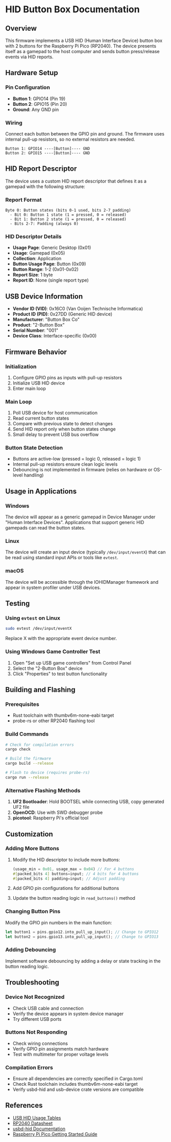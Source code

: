 # HID Button Box Documentation

## Overview

This firmware implements a USB HID (Human Interface Device) button box with 2 buttons for the Raspberry Pi Pico (RP2040). The device presents itself as a gamepad to the host computer and sends button press/release events via HID reports.

## Hardware Setup

### Pin Configuration
- **Button 1**: GPIO14 (Pin 19)
- **Button 2**: GPIO15 (Pin 20)
- **Ground**: Any GND pin

### Wiring
Connect each button between the GPIO pin and ground. The firmware uses internal pull-up resistors, so no external resistors are needed.

```
Button 1: GPIO14 ----[Button]---- GND
Button 2: GPIO15 ----[Button]---- GND
```

## HID Report Descriptor

The device uses a custom HID report descriptor that defines it as a gamepad with the following structure:

### Report Format
```
Byte 0: Button states (bits 0-1 used, bits 2-7 padding)
  - Bit 0: Button 1 state (1 = pressed, 0 = released)
  - Bit 1: Button 2 state (1 = pressed, 0 = released)
  - Bits 2-7: Padding (always 0)
```

### HID Descriptor Details
- **Usage Page**: Generic Desktop (0x01)
- **Usage**: Gamepad (0x05)
- **Collection**: Application
- **Button Usage Page**: Button (0x09)
- **Button Range**: 1-2 (0x01-0x02)
- **Report Size**: 1 byte
- **Report ID**: None (single report type)

## USB Device Information

- **Vendor ID (VID)**: 0x16C0 (Van Ooijen Technische Informatica)
- **Product ID (PID)**: 0x27DD (Generic HID device)
- **Manufacturer**: "Button Box Co"
- **Product**: "2-Button Box"
- **Serial Number**: "001"
- **Device Class**: Interface-specific (0x00)

## Firmware Behavior

### Initialization
1. Configure GPIO pins as inputs with pull-up resistors
2. Initialize USB HID device
3. Enter main loop

### Main Loop
1. Poll USB device for host communication
2. Read current button states
3. Compare with previous state to detect changes
4. Send HID report only when button states change
5. Small delay to prevent USB bus overflow

### Button State Detection
- Buttons are active-low (pressed = logic 0, released = logic 1)
- Internal pull-up resistors ensure clean logic levels
- Debouncing is not implemented in firmware (relies on hardware or OS-level handling)

## Usage in Applications

### Windows
The device will appear as a generic gamepad in Device Manager under "Human Interface Devices". Applications that support generic HID gamepads can read the button states.

### Linux
The device will create an input device (typically `/dev/input/eventX`) that can be read using standard input APIs or tools like `evtest`.

### macOS
The device will be accessible through the IOHIDManager framework and appear in system profiler under USB devices.

## Testing

### Using `evtest` on Linux
```bash
sudo evtest /dev/input/eventX
```
Replace X with the appropriate event device number.

### Using Windows Game Controller Test
1. Open "Set up USB game controllers" from Control Panel
2. Select the "2-Button Box" device
3. Click "Properties" to test button functionality

## Building and Flashing

### Prerequisites
- Rust toolchain with thumbv6m-none-eabi target
- probe-rs or other RP2040 flashing tool

### Build Commands
```bash
# Check for compilation errors
cargo check

# Build the firmware
cargo build --release

# Flash to device (requires probe-rs)
cargo run --release
```

### Alternative Flashing Methods
1. **UF2 Bootloader**: Hold BOOTSEL while connecting USB, copy generated UF2 file
2. **OpenOCD**: Use with SWD debugger probe
3. **picotool**: Raspberry Pi's official tool

## Customization

### Adding More Buttons
1. Modify the HID descriptor to include more buttons:
   ```rust
   (usage_min = 0x01, usage_max = 0x04) // For 4 buttons
   #[packed_bits 4] buttons=input; // 4 bits for 4 buttons
   #[packed_bits 4] padding=input; // Adjust padding
   ```

2. Add GPIO pin configurations for additional buttons

3. Update the button reading logic in `read_buttons()` method

### Changing Button Pins
Modify the GPIO pin numbers in the main function:
```rust
let button1 = pins.gpio12.into_pull_up_input(); // Change to GPIO12
let button2 = pins.gpio13.into_pull_up_input(); // Change to GPIO13
```

### Adding Debouncing
Implement software debouncing by adding a delay or state tracking in the button reading logic.

## Troubleshooting

### Device Not Recognized
- Check USB cable and connection
- Verify the device appears in system device manager
- Try different USB ports

### Buttons Not Responding
- Check wiring connections
- Verify GPIO pin assignments match hardware
- Test with multimeter for proper voltage levels

### Compilation Errors
- Ensure all dependencies are correctly specified in Cargo.toml
- Check Rust toolchain includes thumbv6m-none-eabi target
- Verify usbd-hid and usb-device crate versions are compatible

## References

- [USB HID Usage Tables](https://www.usb.org/sites/default/files/documents/hut1_12v2.pdf)
- [RP2040 Datasheet](https://datasheets.raspberrypi.org/rp2040/rp2040-datasheet.pdf)
- [usbd-hid Documentation](https://docs.rs/usbd-hid/)
- [Raspberry Pi Pico Getting Started Guide](https://datasheets.raspberrypi.org/pico/getting-started-with-pico.pdf)